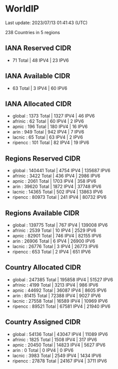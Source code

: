 # WorldIP

Last update: 2023/07/13 01:41:43 (UTC)

238 Countries in 5 regions

## IANA Reserved CIDR

- 71 Total | 48 IPV4 | 23 IPV6

## IANA Available CIDR

- 63 Total | 3 IPV4 | 60 IPV6

## IANA Allocated CIDR

- global : 1373 Total | 1327 IPV4 | 46 IPV6
- afrinic : 62 Total | 60 IPV4 | 2 IPV6
- apnic : 196 Total | 180 IPV4 | 16 IPV6
- arin : 949 Total | 942 IPV4 | 7 IPV6
- lacnic : 65 Total | 63 IPV4 | 2 IPV6
- ripencc : 101 Total | 82 IPV4 | 19 IPV6

## Regions Reserved CIDR

- global : 140441 Total | 4754 IPV4 | 135687 IPV6
- afrinic : 3422 Total | 436 IPV4 | 2986 IPV6
- apnic : 2061 Total | 1703 IPV4 | 358 IPV6
- arin : 39620 Total | 1872 IPV4 | 37748 IPV6
- lacnic : 14365 Total | 502 IPV4 | 13863 IPV6
- ripencc : 80973 Total | 241 IPV4 | 80732 IPV6

## Regions Available CIDR

- global : 139775 Total | 767 IPV4 | 139008 IPV6
- afrinic : 2539 Total | 10 IPV4 | 2529 IPV6
- apnic : 82901 Total | 746 IPV4 | 82155 IPV6
- arin : 26906 Total | 6 IPV4 | 26900 IPV6
- lacnic : 26776 Total | 3 IPV4 | 26773 IPV6
- ripencc : 653 Total | 2 IPV4 | 651 IPV6

## Country Allocated CIDR

- global : 247385 Total | 195858 IPV4 | 51527 IPV6
- afrinic : 4199 Total | 3213 IPV4 | 986 IPV6
- apnic : 44692 Total | 36087 IPV4 | 8605 IPV6
- arin : 81415 Total | 72388 IPV4 | 9027 IPV6
- lacnic : 27558 Total | 16589 IPV4 | 10969 IPV6
- ripencc : 89521 Total | 67581 IPV4 | 21940 IPV6

## Country Assigned CIDR

- global : 54136 Total | 43047 IPV4 | 11089 IPV6
- afrinic : 1825 Total | 1508 IPV4 | 317 IPV6
- apnic : 20450 Total | 14823 IPV4 | 5627 IPV6
- arin : 0 Total | 0 IPV4 | 0 IPV6
- lacnic : 3983 Total | 2549 IPV4 | 1434 IPV6
- ripencc : 27878 Total | 24167 IPV4 | 3711 IPV6
